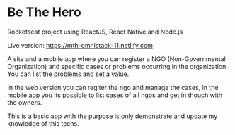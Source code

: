# Be The Hero

Rocketseat project using ReactJS, React Native and Node.js

Live version: https://mth-omnistack-11.netlify.com

A site and a mobile app where you can register a NGO (Non-Governmental Organization) and specific cases or problems occurring in the organization. You can list the problems and set a value.

In the web version you can regiter the ngo and manage the cases, in the mobile app you its possible to list cases of all ngos and get in thouch with the owners.

This is a basic app with the purpose is only demonstrate and update my knowledge of this techs. 